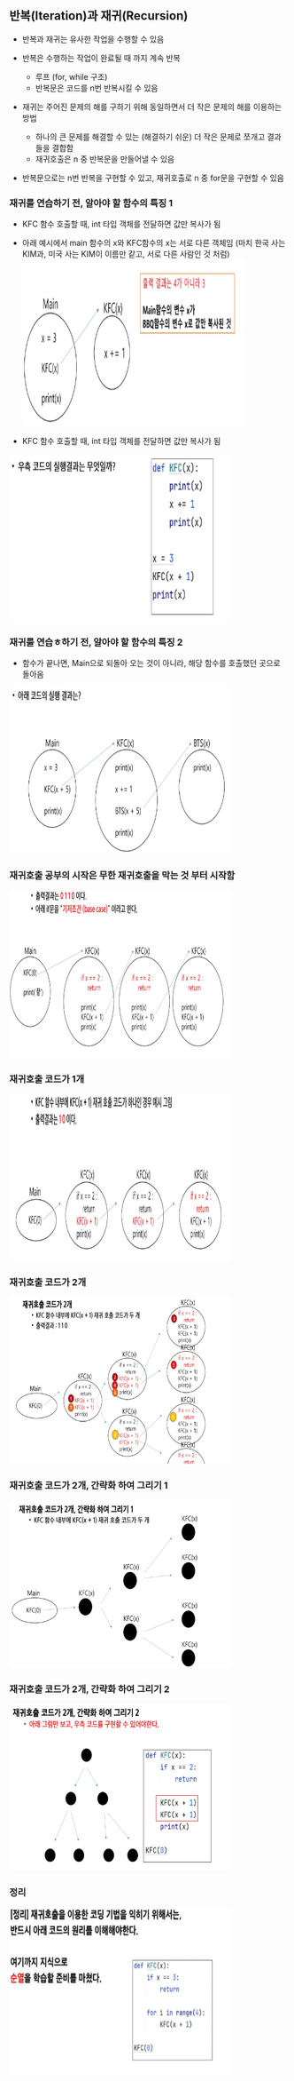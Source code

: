 ## 반복(Iteration)과 재귀(Recursion)
- 반복과 재귀는 유사한 작업을 수행할 수 있음
  

- 반복은 수행하는 작업이 완료될 때 까지 계속 반복
    - 루프 (for, while 구조)
    - 반복문은 코드를 n번 반복시킬 수 있음
  

- 재귀는 주어진 문제의 해를 구하기 위해 동일하면서 더 작은 문제의 해를 이용하는 방법
    - 하나의 큰 문제를 해결할 수 있는 (해결하기 쉬운) 더 작은 문제로 쪼개고 결과들을 결합함
    - 재귀호출은 n 중 반복문을 만들어낼 수 있음
  

- 반복문으로는 n번 반복을 구현할 수 있고, 재귀호출로 n 중 for문을 구현할 수 있음

### 재귀를 연습하기 전, 알아야 할 함수의 특징 1
- KFC 함수 호출할 때, int 타입 객체를 전달하면 값만 복사가 됨
  

- 아래 예시에서 main 함수의 x와 KFC함수의 x는 서로 다른 객체임
  (마치 한국 사는 KIM과, 미국 사는 KIM이 이름만 같고, 서로 다른 사람인 것 처럼)
  <img src="images/image_1.png" width="400" height="300">
  

- KFC 함수 호출할 때, int 타입 객체를 전달하면 값만 복사가 됨
<img src="images/image_2.png" width="400" height="300">

### 재귀를 연습ㅎ하기 전, 알아야 할 함수의 특징 2
- 함수가 끝나면, Main으로 되돌아 오는 것이 아니라, 해당 함수를 호출했던 곳으로 돌아옴
<img src="images/image_3.png" width="400" height="300">
  
### 재귀호출 공부의 시작은 무한 재귀호출을 막는 것 부터 시작함
<img src="images/image_4.png" width="400" height="300">

### 재귀호출 코드가 1개
<img src="images/image_5.png" width="400" height="300">

### 재귀호출 코드가 2개
<img src="images/image_6.png" width="400" height="300">

### 재귀호출 코드가 2개, 간략화 하여 그리기 1
<img src="images/image_7.png" width="400" height="300">

### 재귀호출 코드가 2개, 간략화 하여 그리기 2
<img src="images/image_8.png" width="400" height="300">

### 정리
<img src="images/image_9.png" width="400" height="300">


